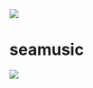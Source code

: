 <img src="https://camo.githubusercontent.com/e50b80e5b9a2e116f6f463507ca305cb2fdbb94be2ad215cdc62ee62a6b01181/68747470733a2f2f63617073756c652d72656e6465722e76657263656c2e6170702f6170693f747970653d776176696e6726636f6c6f723d303a4239383346462c3130303a393946454646" />

# seamusic


<img src="https://camo.githubusercontent.com/46db9a08ef4c1386cc52f141403914fe1fd735035f3722c4c59cd6ba8ba23f91/68747470733a2f2f63617073756c652d72656e6465722e76657263656c2e6170702f6170693f73656374696f6e3d666f6f74657226747970653d776176696e6726636f6c6f723d303a4239383346462c3130303a393946454646" />

<!--
**seamusic43/seamusic43** is a ✨ _special_ ✨ repository because its `README.md` (this file) appears on your GitHub profile.

Here are some ideas to get you started:

- 🔭 I’m currently working on ...
- 🌱 I’m currently learning ...
- 👯 I’m looking to collaborate on ...
- 🤔 I’m looking for help with ...
- 💬 Ask me about ...
- 📫 How to reach me: ...
- 😄 Pronouns: ...
- ⚡ Fun fact: ...
-->
